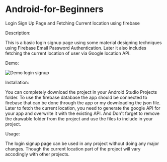 # Android-for-Beginners
Login Sign Up Page and Fetching Current location using firebase 

Description:

This is a basic login signup page using some material designing techniques using Firebase Email Password Authentication. Later it also includes
fetching the current location of user via Google location API.

Demo:

![Demo login signup](https://user-images.githubusercontent.com/39345447/84167405-cded0b00-aa93-11ea-80e1-2bf57e6edf6e.gif)



Installation:

You can completely download the project in your Android Studio Projects folder. To use the firebase database the app should be connected to firebase
that can be done through the app or my downloading the json file. Later to fetch the current location, you need to generate the google API for your app and
overwrite it with the existing API.
And Don't forget to remove the drawable folder from the project and use the files to include in your project.

Usage:

The login signup page can be used in any project without doing any major changes. Though the current location part of the project will vary
accodingly with other projects.

